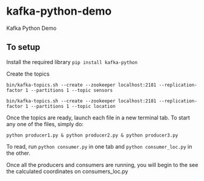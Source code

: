 # kafka-python-demo
Kafka Python Demo

## To setup
Install the required library
`pip install kafka-python`

Create the topics

`bin/kafka-topics.sh --create --zookeeper localhost:2181 --replication-factor 1 --partitions 1 --topic sensors`

`bin/kafka-topics.sh --create --zookeeper localhost:2181 --replication-factor 1 --partitions 1 --topic location`

Once the topics are ready, launch each file in a new terminal tab. To start any one of the files, simply do:

`python producer1.py & python producer2.py & python producer3.py`

To read, run `python consumer.py` in one tab and `python consumer_loc.py` in the other. 

Once all the producers and consumers are running, you will begin to the see the calculated coordinates on consumers_loc.py

